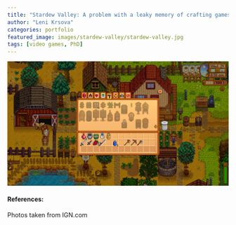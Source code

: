 ```yaml
---
title: "Stardew Valley: A problem with a leaky memory of crafting games"
author: "Leni Krsova"
categories: portfolio
featured_image: images/stardew-valley/stardew-valley.jpg
tags: [video games, PhD]
---
```



![](/images/stardew-valley/sw1.jpg)



#### References:
Photos taken from IGN.com
